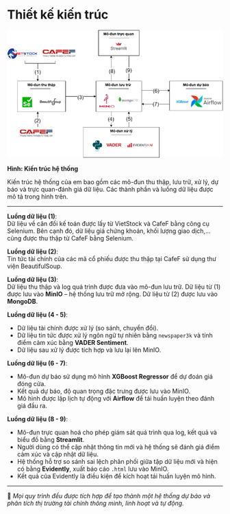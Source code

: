 # Thiết kế kiến trúc

![Kiến trúc hệ thống](Hinhve/flow_module.png)

**Hình: Kiến trúc hệ thống**

Kiến trúc hệ thống của em bao gồm các mô-đun thu thập, lưu trữ, xử lý, dự báo và trực quan-đánh giá dữ liệu. Các thành phần và luồng dữ liệu được mô tả trong hình trên.

---

**Luồng dữ liệu (1)**:  
Dữ liệu về cân đối kế toán được lấy từ VietStock và CafeF bằng công cụ Selenium. Bên cạnh đó, dữ liệu giá chứng khoán, khối lượng giao dịch,... cũng được thu thập từ CafeF bằng Selenium.

**Luồng dữ liệu (2)**:  
Tin tức tài chính của các mã cổ phiếu được thu thập tại CafeF sử dụng thư viện BeautifulSoup.

**Luồng dữ liệu (3)**:  
Dữ liệu thu thập và log quá trình được đưa vào mô-đun lưu trữ. Dữ liệu từ (1) được lưu vào **MinIO** – hệ thống lưu trữ mở rộng. Dữ liệu từ (2) được lưu vào **MongoDB**.

**Luồng dữ liệu (4 - 5)**:  
- Dữ liệu tài chính được xử lý (so sánh, chuyển đổi).
- Dữ liệu tin tức được xử lý ngôn ngữ tự nhiên bằng `newspaper3k` và tính điểm cảm xúc bằng **VADER Sentiment**.  
- Dữ liệu sau xử lý được tích hợp và lưu lại lên MinIO.

**Luồng dữ liệu (6 - 7)**:  
- Mô-đun dự báo sử dụng mô hình **XGBoost Regressor** để dự đoán giá đóng cửa.  
- Kết quả dự báo, độ quan trọng đặc trưng được lưu vào MinIO.  
- Mô hình được lập lịch tự động với **Airflow** để tái huấn luyện theo đánh giá đầu ra.

**Luồng dữ liệu (8 - 9)**:  
- Mô-đun trực quan hoá cho phép giám sát quá trình qua log, kết quả và biểu đồ bằng **Streamlit**.  
- Người dùng có thể cập nhật thông tin mới và hệ thống sẽ đánh giá điểm cảm xúc và cập nhật dữ liệu.
- Hệ thống hỗ trợ so sánh sai lệch phân phối giữa tập dữ liệu mới và hiện có bằng **Evidently**, xuất báo cáo `.html` lưu vào MinIO.  
- Kết quả của Evidently là điều kiện để kích hoạt tái huấn luyện mô hình.

---

📌 *Mọi quy trình đều được tích hợp để tạo thành một hệ thống dự báo và phân tích thị trường tài chính thông minh, linh hoạt và tự động.*
